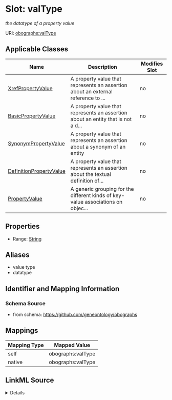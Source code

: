 

# Slot: valType


_the datatype of a property value_





URI: [obographs:valType](https://github.com/geneontology/obographs/valType)



<!-- no inheritance hierarchy -->





## Applicable Classes

| Name | Description | Modifies Slot |
| --- | --- | --- |
| [XrefPropertyValue](XrefPropertyValue.md) | A property value that represents an assertion about an external reference to ... |  no  |
| [BasicPropertyValue](BasicPropertyValue.md) | A property value that represents an assertion about an entity that is not a d... |  no  |
| [SynonymPropertyValue](SynonymPropertyValue.md) | A property value that represents an assertion about a synonym of an entity |  no  |
| [DefinitionPropertyValue](DefinitionPropertyValue.md) | A property value that represents an assertion about the textual definition of... |  no  |
| [PropertyValue](PropertyValue.md) | A generic grouping for the different kinds of key-value associations on objec... |  no  |







## Properties

* Range: [String](String.md)



## Aliases


* value type
* datatype



## Identifier and Mapping Information







### Schema Source


* from schema: https://github.com/geneontology/obographs




## Mappings

| Mapping Type | Mapped Value |
| ---  | ---  |
| self | obographs:valType |
| native | obographs:valType |




## LinkML Source

<details>
```yaml
name: valType
description: the datatype of a property value
from_schema: https://github.com/geneontology/obographs
aliases:
- value type
- datatype
rank: 1000
alias: valType
domain_of:
- PropertyValue
range: string

```
</details>